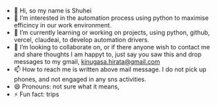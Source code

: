 - 👋 Hi, so my name is Shuhei
- 👀 I’m interested in the automation process using python to maximise efficincy in our work environment.
- 🌱 I’m currently learning or working on projects, using python, github, vercel, claudeai, to develop automation drivers.
- 💞️ I’m looking to collaborate on, or if there anyone wish to contact me and share thoughts I am happyt to, just say you saw this and drop messages to my gmail, kinugasa.hirata@gmail.com
- 📫 How to reach me is written above mail message. I do not pick up phones, and not engaged in any sns activities.
- 😄 Pronouns: not sure what it means,
- ⚡ Fun fact: trips

<!---
kinugasa-hirata/kinugasa-hirata is a ✨ special ✨ repository because its `README.md` (this file) appears on your GitHub profile.
You can click the Preview link to take a look at your changes.
--->
